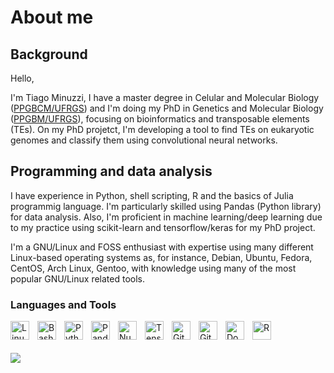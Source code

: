 # About me
## Background

Hello,

I'm Tiago Minuzzi, I have a master degree in Celular and Molecular Biology ([PPGBCM/UFRGS](https://www.ufrgs.br/ppgbcm/)) and I'm doing my PhD in Genetics and Molecular Biology ([PPGBM/UFRGS](http://www.ufrgs.br/ppgbm/)), focusing on bioinformatics and transposable elements (TEs). On my PhD projetct, I'm developing a tool to find TEs on eukaryotic genomes and classify them using convolutional neural networks.

## Programming and data analysis

I have experience in Python, shell scripting, R and the basics of Julia programmig language. I'm particularly skilled using Pandas (Python library) for data analysis. Also, I'm proficient in machine learning/deep learning due to my practice using scikit-learn and tensorflow/keras for my PhD project.

I'm a GNU/Linux and FOSS enthusiast with expertise using many different Linux-based operating systems as, for instance, Debian, Ubuntu, Fedora, CentOS, Arch Linux, Gentoo, with knowledge using many of the most popular GNU/Linux related tools.


### Languages and Tools

<img align="left" alt="Linux" width="30px" style="padding-right:10px;" src="https://cdn.jsdelivr.net/gh/devicons/devicon/icons/linux/linux-original.svg" />
<img align="left" alt="Bash" width="30px" style="padding-right:10px;" src="https://cdn.jsdelivr.net/gh/devicons/devicon/icons/bash/bash-original.svg" />
<img align="left" alt="Python" width="30px" style="padding-right:10px;" src="https://cdn.jsdelivr.net/gh/devicons/devicon/icons/python/python-original.svg" />
<img align="left" alt="Pandas" width="30px" style="padding-right:10px;" src="https://cdn.jsdelivr.net/gh/devicons/devicon/icons/pandas/pandas-original-wordmark.svg" />
<img align="left" alt="Numpy" width="30px" style="padding-right:10px;" src="https://cdn.jsdelivr.net/gh/devicons/devicon/icons/numpy/numpy-original-wordmark.svg" />
<img align="left" alt="Tensorflow" width="30px" style="padding-right:10px;" src="https://cdn.jsdelivr.net/gh/devicons/devicon/icons/tensorflow/tensorflow-original.svg" />
<img align="left" alt="Git" width="30px" style="padding-right:10px;" src="https://cdn.jsdelivr.net/gh/devicons/devicon/icons/git/git-original.svg" />
<img align="left" alt="GitHub" width="30px" style="padding-right:10px;" src="https://cdn.jsdelivr.net/gh/devicons/devicon/icons/github/github-original.svg" />
<img align="left" alt="Docker" width="30px" style="padding-right:10px;" src="https://cdn.jsdelivr.net/gh/devicons/devicon/icons/docker/docker-original-wordmark.svg" />
<img align="left" alt="R" width="30px" style="padding-right:10px;" src="https://cdn.jsdelivr.net/gh/devicons/devicon/icons/r/r-original.svg" />

<br><br><br> <img src="https://github-readme-stats.vercel.app/api/top-langs/?username=Tiago-Minuzzi&hide=c,html&theme=gruvbox" />

#

